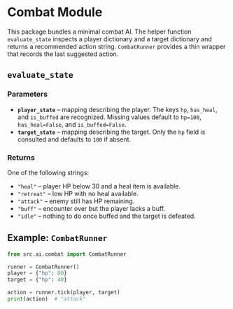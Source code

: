 # Combat Module

This package bundles a minimal combat AI. The helper function
`evaluate_state` inspects a player dictionary and a target dictionary and
returns a recommended action string. `CombatRunner` provides a thin wrapper
that records the last suggested action.

## `evaluate_state`

### Parameters
- **`player_state`** – mapping describing the player. The keys `hp`,
  `has_heal`, and `is_buffed` are recognized. Missing values default to
  `hp=100`, `has_heal=False`, and `is_buffed=False`.
- **`target_state`** – mapping describing the target. Only the `hp` field is
  consulted and defaults to `100` if absent.

### Returns
One of the following strings:

- `"heal"` – player HP below 30 and a heal item is available.
- `"retreat"` – low HP with no heal available.
- `"attack"` – enemy still has HP remaining.
- `"buff"` – encounter over but the player lacks a buff.
- `"idle"` – nothing to do once buffed and the target is defeated.

## Example: `CombatRunner`

```python
from src.ai.combat import CombatRunner

runner = CombatRunner()
player = {"hp": 80}
target = {"hp": 40}

action = runner.tick(player, target)
print(action)  # "attack"
```
